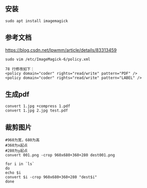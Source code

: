 ## 安装

```shell
sudo apt install imagemagick
```

## 参考文档

https://blog.csdn.net/lpwmm/article/details/83313459

```shell
sudo vim /etc/ImageMagick-6/policy.xml

78 行修改如下：
<policy domain="coder" rights="read/write" pattern="PDF" />
<policy domain="coder" rights="read/write" pattern="LABEL" /> 
```

## 生成pdf

```shell
convert 1.jpg +compress 1.pdf
convert 1.jpg 2.jpg test.pdf
```

## 裁剪图片

```shell
#960为宽，680为高
#360为x起点
#280为y起点
convert 001.png -crop 960x680+360+280 dest001.png
```

```shell
for i in `ls`
do
echo $i
convert $i -crop 960x680+360+280 "dest$i"
done
```